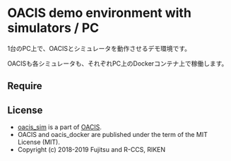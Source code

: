 # OACIS demo environment with simulators / PC

1台のPC上で、OACISとシミュレータを動作させるデモ環境です。

OACISも各シミュレータも、それぞれPC上のDockerコンテナ上で稼働します。

## Require

## License

- [oacis_sim](https://github.com/Fujitsu-Nagano-CES/oacis_sim) is a part of [OACIS](https://github.com/crest-cassia/oacis).
- OACIS and oacis_docker are published under the term of the MIT License (MIT).
- Copyright (c) 2018-2019 Fujitsu and R-CCS, RIKEN

